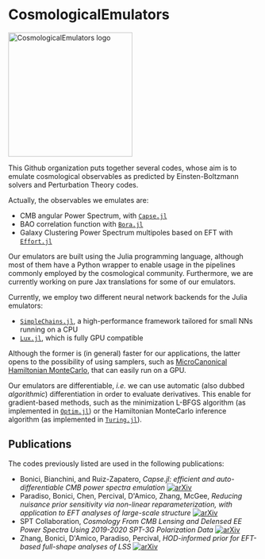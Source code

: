 # CosmologicalEmulators

<img width="250" alt="CosmologicalEmulators logo" src="https://github.com/CosmologicalEmulators/.github/assets/58727599/e8f44547-113c-48a0-b69d-0d14957f82e2">

This Github organization puts together several codes, whose aim is to emulate cosmological observables as predicted by Einsten-Boltzmann solvers and Perturbation Theory codes.

Actually, the observables we emulates are:

- CMB angular Power Spectrum, with [`Capse.jl`](https://github.com/CosmologicalEmulators/Capse.jl)
- BAO correlation function with [`Bora.jl`](https://github.com/CosmologicalEmulators/Bora.jl)
- Galaxy Clustering Power Spectrum multipoles based on EFT with [`Effort.jl`](https://github.com/CosmologicalEmulators/Effort.jl)

Our emulators are built using the Julia programming language, although most of them have a Python wrapper to enable usage in the pipelines commonly employed by the cosmological community. Furthermore, we are currently working on pure Jax translations for some of our emulators.

Currently, we employ two different neural network backends for the Julia emulators:

- [`SimpleChains.jl`](https://github.com/PumasAI/SimpleChains.jl), a high-performance framework tailored for small NNs running on a CPU
- [`Lux.jl`](https://lux.csail.mit.edu/stable/), which is fully GPU compatible

Although the former is (in general) faster for our applications, the latter opens to the possibility of using samplers, such as [MicroCanonical Hamiltonian MonteCarlo](https://github.com/JaimeRZP/MicroCanonicalHMC.jl), that can easily run on a GPU.


Our emulators are differentiable, _i.e._ we can use automatic (also dubbed _algorithmic_) differentiation in order to evaluate derivatives. This enable for gradient-based methods, such as the minimization L-BFGS algorithm (as implemented in [`Optim.jl`](https://github.com/JuliaNLSolvers/Optim.jl)) or the Hamiltonian MonteCarlo inference algorithm (as implemented in [`Turing.jl`](https://github.com/TuringLang/Turing.jl)).


## Publications

The codes previously listed are used in the following publications:
- Bonici, Bianchini, and Ruiz-Zapatero, _Capse.jl: efficient and auto-differentiable CMB power spectra emulation_ [![arXiv](https://img.shields.io/badge/arXiv-2307.14339-b31b1b.svg)](https://arxiv.org/abs/2307.14339)
- Paradiso, Bonici, Chen, Percival, D'Amico, Zhang, McGee, _Reducing nuisance prior sensitivity via non-linear reparameterization, with application to EFT analyses of large-scale structure_ [![arXiv](https://img.shields.io/badge/arXiv-2412.03503-b31b1b.svg)](https://arxiv.org/abs/2412.03503)
- SPT Collaboration, _Cosmology From CMB Lensing and Delensed EE Power Spectra Using 2019-2020 SPT-3G Polarization Data_ [![arXiv](https://img.shields.io/badge/arXiv-2307.14339-b31b1b.svg)](https://arxiv.org/abs/2307.14339)
- Zhang, Bonici, D'Amico, Paradiso, Percival, _HOD-informed prior for EFT-based full-shape analyses of LSS_ [![arXiv](https://img.shields.io/badge/arXiv-2409.12937-b31b1b.svg)](https://arxiv.org/abs/2409.12937)
